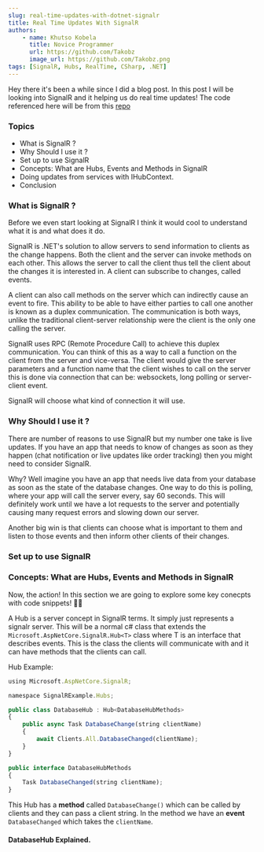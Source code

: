 ```yaml
---
slug: real-time-updates-with-dotnet-signalr
title: Real Time Updates With SignalR
authors: 
    - name: Khutso Kobela
      title: Novice Programmer
      url: https://github.com/Takobz
      image_url: https://github.com/Takobz.png
tags: [SignalR, Hubs, RealTime, CSharp, .NET]
---
```


<!--truncate-->

Hey there it's been a while since I did a blog post. In this post I will be looking into SignalR and it helping us do real time updates!
The code referenced here will be from this [repo](https://github.com/Takobz/signalr-example)

<!--truncate-->

### Topics
- What is SignalR ?
- Why Should I use it ?
- Set up to use SignalR
- Concepts: What are Hubs, Events and Methods in SignalR
- Doing updates from services with IHubContext.
- Conclusion

### What is SignalR ?
Before we even start looking at SignalR I think it would cool to understand what it is and what does it do.  

SignalR is .NET's solution to allow servers to send information to clients as the change happens. Both the client and the server can invoke methods on each other. This allows the server to call the client thus tell the client about the changes it is interested in. A client can subscribe to changes, called events.

A client can also call methods on the server which can indirectly cause an event to fire. This ability to be able to have either parties to call one another is known as a duplex communication. The communication is both ways, unlike the traditional client-server relationship were the client is the only one calling the server.

SignalR uses RPC (Remote Procedure Call) to achieve this duplex communication. You can think of this as a way to call a function on the client from the server and vice-versa. The client would give the server parameters and a function name that the client wishes to call on the server this is done via connection that can be: websockets, long polling or server-client event.  

SignalR will choose what kind of connection it will use. 

### Why Should I use it ?
There are number of reasons to use SignalR but my number one take is live updates. If you have an app that needs to know of changes as soon as they happen (chat notification or live updates like order tracking) then you might need to consider SignalR.  

Why? Well imagine you have an app that needs live data from your database as soon as the state of the database changes. One way to do this is polling, where your app will call the server every, say 60 seconds. This will definitely work until we have a lot requests to the server and potentially causing many request errors and slowing down our server.  

Another big win is that clients can choose what is important to them and listen to those events and then inform other clients of their changes.  


### Set up to use SignalR

### Concepts: What are Hubs, Events and Methods in SignalR
Now, the action! In this section we are going to explore some key conecpts with code snippets! 🐱‍🏍

A Hub is a server concept in SignalR terms. It simply just represents a signalr server. This will be a normal c# class that extends the `Microsoft.AspNetCore.SignalR.Hub<T>` class where T is an interface that describes events. This is the class the clients will communicate with and it can have methods that the clients can call.  

Hub Example:  
```js
using Microsoft.AspNetCore.SignalR;

namespace SignalRExample.Hubs;

public class DatabaseHub : Hub<DatabaseHubMethods>
{
    public async Task DatabaseChange(string clientName)
    {
        await Clients.All.DatabaseChanged(clientName);
    }
}

public interface DatabaseHubMethods
{
    Task DatabaseChanged(string clientName);
}
```

This Hub has a **method** called `DatabaseChange()` which can be called by clients and they can pass a client string. In the method we have an **event** `DatabaseChanged` which takes the `clientName`.

#### DatabaseHub Explained.